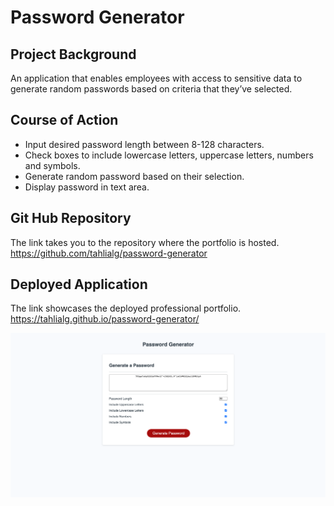 # Password Generator

## Project Background
An application that enables employees with access to sensitive data to generate random passwords based on criteria that they’ve selected.

## Course of Action
- Input desired password length between 8-128 characters.
- Check boxes to include lowercase letters, uppercase letters, numbers and symbols.
- Generate random password based on their selection.
- Display password in text area.

## Git Hub Repository
The link takes you to the repository where the portfolio is hosted.
https://github.com/tahlialg/password-generator

## Deployed Application
The link showcases the deployed professional portfolio.
https://tahlialg.github.io/password-generator/ 

![Mockup image!](password-generator-mockup.png)
